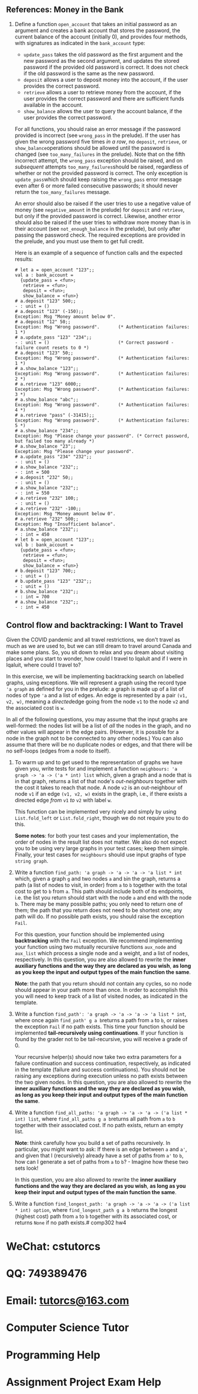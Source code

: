 ## References: Money in the Bank

1. Define a function `open_account` that takes an initial password as an argument and creates a bank account that stores the password, the current balance of the account (initially 0), and provides four methods, with signatures as indicated in the `bank_account` type:

   - `update_pass` takes the old password as the first argument and the new password as the second argument, and updates the stored password if the provided old password is correct. It does not check if the old password is the same as the new password.
   - `deposit` allows a user to deposit money into the account, if the user provides the correct password.
   - `retrieve` allows a user to retrieve money from the account, if the user provides the correct password and there are sufficient funds available in the account.
   - `show_balance` allows the user to query the account balance, if the user provides the correct password.

   For all functions, you should raise an error message if the password provided is incorrect (see `wrong_pass` in the prelude). If the user has given the wrong password five times *in a row*, no `deposit`, `retrieve`, or `show_balance`operations should be allowed until the password is changed (see `too_many_failures` in the prelude). Note that on the fifth incorrect attempt, the `wrong_pass` exception should be raised, and on *subsequent* attempts `too_many_failures`should be raised, regardless of whether or not the provided password is correct. The only exception is `update_pass`which should keep raising the `wrong_pass` error message even after 6 or more failed consecutive passwords; it should never return the `too_many_failures` message.

   An error should also be raised if the user tries to use a negative value of money (see `negative_amount` in the prelude) for `deposit` and `retrieve`, but only if the provided password is correct. Likewise, another error should also be raised if the user tries to withdraw more money than is in their account (see `not_enough_balance` in the prelude), but only after passing the password check. The required exceptions are provided in the prelude, and you must use them to get full credit.

   Here is an example of a sequence of function calls and the expected results:

   ```
   # let a = open_account "123";;
   val a : bank_account =
     {update_pass = <fun>;
      retrieve = <fun>;
      deposit = <fun>;
      show_balance = <fun>}
   # a.deposit "123" 500;;
   - : unit = ()
   # a.deposit "123" (-150);;
   Exception: Msg "Money amount below 0".
   # a.deposit "12" 50;;
   Exception: Msg "Wrong password".       (* Authentication failures: 1 *)
   # a.update_pass "123" "234";;
   - : unit = ()                          (* Correct password - failure count resets to 0 *)
   # a.deposit "123" 50;;
   Exception: Msg "Wrong password".       (* Authentication failures: 1 *)
   # a.show_balance "123";;
   Exception: Msg "Wrong password".       (* Authentication failures: 2 *)
   # a.retrieve "123" 6000;;
   Exception: Msg "Wrong password".       (* Authentication failures: 3 *)
   # a.show_balance "abc";;
   Exception: Msg "Wrong password".       (* Authentication failures: 4 *)
   # a.retrieve "pass" (-31415);;
   Exception: Msg "Wrong password".       (* Authentication failures: 5 *)
   # a.show_balance "234";;
   Exception: Msg "Please change your password". (* Correct password, but failed too many already *)
   # a.show_balance "23";;
   Exception: Msg "Please change your password".
   # a.update_pass "234" "232";;
   - : unit = ()
   # a.show_balance "232";;
   - : int = 500
   # a.deposit "232" 50;;
   - : unit = ()
   # a.show_balance "232";;
   - : int = 550
   # a.retrieve "232" 100;;
   - : unit = ()
   # a.retrieve "232" -100;;
   Exception: Msg "Money amount below 0".
   # a.retrieve "232" 500;;
   Exception: Msg "Insufficient balance".
   # a.show_balance "232";;
   - : int = 450
   # let b = open_account "123";;
   val b : bank_account =
     {update_pass = <fun>;
      retrieve = <fun>;
      deposit = <fun>;
      show_balance = <fun>}
   # b.deposit "123" 700;;
   - : unit = ()
   # b.update_pass "123" "232";;
   - : unit = ()
   # b.show_balance "232";;
   - : int = 700
   # a.show_balance "232";;
   - : int = 450
   ```

## Control flow and backtracking: I Want to Travel

Given the COVID pandemic and all travel restrictions, we don't travel as much as we are used to, but we can still dream to travel around Canada and make some plans. So, you sit down to relax and you dream about visiting places and you start to wonder, how could I travel to Iqaluit and if I were in Iqaluit, where could I travel to?

In this exercise, we will be implementing backtracking search on labelled graphs, using exceptions. We will represent a graph using the record type `'a graph` as defined for you in the prelude: a graph is made up of a list of nodes of type `'a` and a list of edges. An edge is represented by a pair `(v1, v2, w)`, meaning a *directed*edge going from the node `v1` to the node `v2` and the associated cost is `w`.

In all of the following questions, you may assume that the input graphs are well-formed: the nodes list will be a list of *all* the nodes in the graph, and no other values will appear in the edge pairs. (However, it is possible for a node in the graph not to be connected to any other nodes.) You can also assume that there will be no duplicate nodes or edges, and that there will be no self-loops (edges from a node to itself).

1. To warm up and to get used to the representation of graphs we have given you, write tests for and implement a function `neighbours: 'a graph -> 'a -> ('a * int) list` which, given a graph and a node that is in that graph, returns a list of that node's *out-neighbours* together with the cost it takes to reach that node. A node `v2` is an out-neighbour of node `v1` if an edge `(v1, v2, w)` exists in the graph, i.e., if there exists a directed edge *from* `v1` *to* `v2` with label `w`.

   This function can be implemented very nicely and simply by using `List.fold_left` or `List.fold_right`, though we do not require you to do this.

   **Some notes**: for both your test cases and your implementation, the order of nodes in the result list does not matter. We also do not expect you to be using very large graphs in your test cases; keep them simple. Finally, your test cases for `neighbours` should use input graphs of type `string graph`.

2. Write a function `find_path: 'a graph -> 'a -> 'a -> 'a list * int` which, given a graph `g` and two nodes `a` and `b`in the graph, returns a path (a list of nodes to visit, in order) from `a` to `b` together with the total cost to get to `b` from `a`. This path should include both of its endpoints, i.e. the list you return should start with the node `a` and end with the node `b`. There may be many possible paths; you only need to return one of them; the path that you return does not need to be shortest one; any path will do. If no possible path exists, you should raise the exception `Fail`.

   For this question, your function should be implemented using **backtracking** with the `Fail` exception. We recommend implementing your function using two mutually recursive functions `aux_node` and `aux_list` which process a single node and a weight, and a list of nodes, respectively. In this question, you are also allowed to rewrite the **inner auxiliary functions and the way they are declared as you wish**, **as long as you keep the input and output types of the main function the same**.

   **Note**: the path that you return should *not* contain any cycles, so no node should appear in your path more than once. In order to accomplish this you will need to keep track of a list of visited nodes, as indicated in the template.

3. Write a function `find_path': 'a graph -> 'a -> 'a -> 'a list * int`, where once again `find_path' g a b`returns a path from `a` to `b`, or raises the exception `Fail` if no path exists. This time your function should be implemented **tail-recursively using continuations**. If your function is found by the grader not to be tail-recursive, you will receive a grade of 0.

   Your recursive helper(s) should now take two extra parameters for a failure continuation and success continuation, respectively, as indicated in the template (failure and success continuations). You should not be raising any exceptions during execution unless no path exists between the two given nodes. In this question, you are also allowed to rewrite the **inner auxiliary functions and the way they are declared as you wish**, **as long as you keep their input and output types of the main function the same**.

4. Write a function `find_all_paths: 'a graph -> 'a -> 'a -> ('a list * int) list`, where `find_all_paths g a b`returns all path from `a` to `b` together with their associated cost. If no path exists, return an empty list.

   **Note**: think carefully how you build a set of paths recursively. In particular, you might want to ask: If there is an edge between `a` and `a'`, and given that I (recursively) already have a set of paths from `a'` to `b`, how can I generate a set of paths from `a` to `b`? - Imagine how these two sets look!

   In this question, you are also allowed to rewrite the **inner auxiliary functions and the way they are declared as you wish**, **as long as you keep their input and output types of the main function the same**.

5. Write a function `find_longest_path: 'a graph -> 'a -> 'a -> ('a list * int) option`, where `find_longest_path g a b` returns the longest (highest cost) path from `a` to `b` together with its associated cost, or returns `None` if no path exists.# comp302 hw4
# WeChat: cstutorcs

# QQ: 749389476

# Email: tutorcs@163.com

# Computer Science Tutor

# Programming Help

# Assignment Project Exam Help
